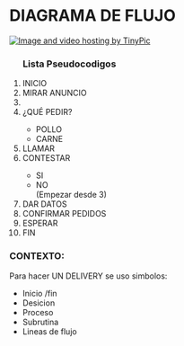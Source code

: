 # DIAGRAMA DE FLUJO
<a href="http://es.tinypic.com?ref=16c5son" target="_blank"><img src="http://i67.tinypic.com/16c5son.jpg" border="0" alt="Image and video hosting by TinyPic"></a>

<ol> 
<h3>Lista Pseudocodigos </h3>
        <li>INICIO</li>
        <li>MIRAR ANUNCIO<li>
        <li>¿QUÉ PEDIR?</li>
        <ul>
        <li>POLLO</li>
        <li>CARNE</li>
        </ul>
        <li>LLAMAR</li>
        <li>CONTESTAR</li>
        <ul>
        <li> SI</li>
        <li>NO</li> (Empezar desde 3)
        </ul>
        <li> DAR DATOS</li>
        <li>CONFIRMAR PEDIDOS</li>
        <li>ESPERAR</li>
        <li>FIN</li>
</ol>

<h3>CONTEXTO:</h3> Para hacer UN DELIVERY se uso  simbolos:
<ul>
<li>Inicio /fin</li>
<li>Desicion</li>
<li>Proceso</li>
<li>Subrutina</li>
<li>Lineas de flujo</li>
</ul>

